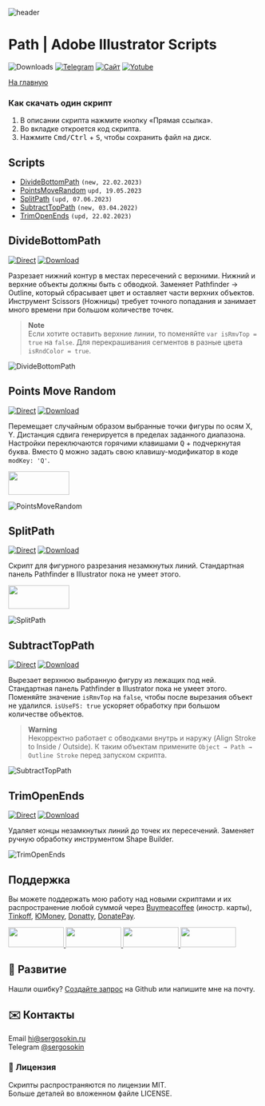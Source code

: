 ![header](https://i.ibb.co/mF018gV/emblem.png)
# Path | Adobe Illustrator Scripts

![Downloads](https://img.shields.io/badge/Скачивания-25k-27CF7D.svg) [![Telegram](https://img.shields.io/badge/Telegram--канал-%40aiscripts-0088CC.svg)](https://t.me/aiscripts) [![Сайт](https://img.shields.io/badge/Сайт-ais.sergosoikn.ru-FF7548.svg)](https://ais.sergosokin.ru) [![Yotube](https://img.shields.io/badge/Youtube-%40SergOsokinArt-FF0000.svg)](https://www.youtube.com/c/SergOsokinArt/videos)

[На главную](../README.ru.md)

### Как скачать один скрипт
1. В описании скрипта нажмите кнопку «Прямая ссылка».
2. Во вкладке откроется код скрипта.
3. Нажмите <kbd>Cmd/Ctrl</kbd> + <kbd>S</kbd>, чтобы сохранить файл на диск.

## Scripts
* [DivideBottomPath](https://github.com/creold/illustrator-scripts/blob/master/md/Path.ru.md#dividebottompath) `(new, 22.02.2023)`
* [PointsMoveRandom](https://github.com/creold/illustrator-scripts/blob/master/md/Path.ru.md#pointsmoverandom) `upd, 19.05.2023`
* [SplitPath](https://github.com/creold/illustrator-scripts/blob/master/md/Path.ru.md#splitpath) `(upd, 07.06.2023)`
* [SubtractTopPath](https://github.com/creold/illustrator-scripts/blob/master/md/Path.ru.md#subtracttoppath) `(new, 03.04.2022)`
* [TrimOpenEnds](https://github.com/creold/illustrator-scripts/blob/master/md/Path.ru.md#trimopenends) `(upd, 22.02.2023)`

## DivideBottomPath
[![Direct](https://img.shields.io/badge/Прямая%20ссылка-DivideBottomPath.jsx-FF6900.svg)](https://rebrand.ly/divbottp) [![Download](https://img.shields.io/badge/Скачать%20все-Zip--архив-0088CC.svg)](https://bit.ly/2M0j95N)

Разрезает нижний контур в местах пересечений с верхними. Нижний и верхние объекты должны быть с обводкой. Заменяет Pathfinder → Outline, который сбрасывает цвет и оставляет части верхних объектов. Инструмент Scissors (Ножницы) требует точного попадания и занимает много времени при большом количестве точек.  

> **Note**   
> Если хотите оставить верхние линии, то поменяйте `var isRmvTop = true` на `false`. Для перекрашивания сегментов в разные цвета `isRndColor = true`.

![DivideBottomPath](https://i.ibb.co/LrKDtTz/Divide-Bottom-Path.gif)

## Points Move Random
[![Direct](https://img.shields.io/badge/Прямая%20ссылка-PointsMoveRandom.jsx-FF6900.svg)](https://rebrand.ly/ptsmovrnd) [![Download](https://img.shields.io/badge/Скачать%20все-Zip--архив-0088CC.svg)](https://bit.ly/2M0j95N)

Перемещает случайным образом выбранные точки фигуры по осям X, Y. Дистанция сдвига генерируется в пределах заданного диапазона. Настройки переключаются горячими клавишами <kbd>Q</kbd> + подчеркнутая буква. Вместо <kbd>Q</kbd> можно задать свою клавишу-модификатор в коде `modKey: 'Q'`.

<a href="https://youtu.be/9wVTDWUAEmE">
  <img width="122" height="47" src="https://i.ibb.co/02CqYYR/youtube-badge-ru.png">
</a>

![PointsMoveRandom](https://i.ibb.co/9ZsRQJk/demo-Points-Move-Random.gif)

## SplitPath
[![Direct](https://img.shields.io/badge/Прямая%20ссылка-SplitPath.jsx-FF6900.svg)](https://rebrand.ly/splpath) [![Download](https://img.shields.io/badge/Скачать%20все-Zip--архив-0088CC.svg)](https://bit.ly/2M0j95N)

Скрипт для фигурного разрезания незамкнутых линий. Стандартная панель Pathfinder в Illustrator пока не умеет этого.   

<a href="https://youtu.be/1_vUUFkTwxk">
  <img width="122" height="47" src="https://i.ibb.co/02CqYYR/youtube-badge-ru.png">
</a>

![SplitPath](https://i.ibb.co/55fmqgY/demo-Split-Path.gif)

## SubtractTopPath
[![Direct](https://img.shields.io/badge/Прямая%20ссылка-SubtractTopPath.jsx-FF6900.svg)](https://rebrand.ly/subtoppath) [![Download](https://img.shields.io/badge/Скачать%20все-Zip--архив-0088CC.svg)](https://bit.ly/2M0j95N)

Вырезает верхнюю выбранную фигуру из лежащих под ней. Стандартная панель Pathfinder в Illustrator пока не умеет этого. Поменяйте значение `isRmvTop` на `false`, чтобы после вырезания объект не удалился. `isUseFS: true` ускоряет обработку при большом количестве объектов. 

> **Warning**   
> Некорректно работает с обводками внутрь и наружу (Align Stroke to Inside /  Outside). К таким объектам примените `Object → Path → Outline Stroke` перед запуском скрипта.

![SubtractTopPath](https://i.ibb.co/B3QL4k2/Subtract-Top-Path.gif)

## TrimOpenEnds
[![Direct](https://img.shields.io/badge/Прямая%20ссылка-TrimOpenEnds.jsx-FF6900.svg)](https://rebrand.ly/trimends) [![Download](https://img.shields.io/badge/Скачать%20все-Zip--архив-0088CC.svg)](https://bit.ly/2M0j95N)

Удаляет концы незамкнутых линий до точек их пересечений. Заменяет ручную обработку инструментом Shape Builder.  

![TrimOpenEnds](https://i.ibb.co/J3ct3KN/Trim-Open-Ends.gif)

## Поддержка
Вы можете поддержать мою работу над новыми скриптами и их распространение любой суммой через [Buymeacoffee] (иностр. карты), [Tinkoff], [ЮMoney], [Donatty], [DonatePay].   

[Buymeacoffee]: https://www.buymeacoffee.com/osokin
[Tinkoff]: https://www.tinkoff.ru/rm/osokin.sergey127/SN67U9405/
[ЮMoney]: https://yoomoney.ru/to/410011149615582
[Donatty]: https://donatty.com/sergosokin
[DonatePay]: https://new.donatepay.ru/@osokin

<a href="https://www.buymeacoffee.com/osokin">
  <img width="111" height="40" src="https://i.ibb.co/0ssTJQ1/bmc-badge.png">
</a>

<a href="https://yoomoney.ru/to/410011149615582">
  <img width="111" height="40" src="https://i.ibb.co/wwrYWJ5/yoomoney-badge.png">
</a>

<a href="https://donatty.com/sergosokin">
  <img width="111" height="40" src="https://i.ibb.co/s61FGCn/donatty-badge.png">
</a>

<a href="https://new.donatepay.ru/@osokin">
  <img width="111" height="40" src="https://i.ibb.co/0KJ94ND/donatepay-badge.png">
</a>

## 🤝 Развитие

Нашли ошибку? [Создайте запрос](https://github.com/creold/illustrator-scripts/issues) на Github или напишите мне на почту.

## ✉️ Контакты
Email <hi@sergosokin.ru>  
Telegram [@sergosokin](https://t.me/sergosokin)

### 📝 Лицензия

Скрипты распространяются по лицензии MIT.   
Больше деталей во вложенном файле LICENSE.
